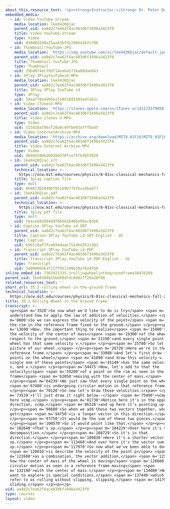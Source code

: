 ```yaml
---
about_this_resource_text: '<p><strong>Instructor:</strong> Dr. Peter Dourmashkin</p>'
embedded_media:
  - id: Video-YouTube-Stream
    media_location: lkeX42KQjac
    parent_uid: aa8d2c7ea62f4ac483d6f3496a3423f0
    title: Video-YouTube-Stream
    type: Video
    uid: 830d822d8a25aa43bfd2298441bfc796
  - id: Thumbnail-YouTube-JPG
    media_location: 'https://img.youtube.com/vi/lkeX42KQjac/default.jpg'
    parent_uid: aa8d2c7ea62f4ac483d6f3496a3423f0
    title: Thumbnail-YouTube-JPG
    type: Thumbnail
    uid: 29bd0f4ecf9d714eaba5716a08dae043
  - id: 3Play-3PlayYouTubeid-MP4
    media_location: lkeX42KQjac
    parent_uid: aa8d2c7ea62f4ac483d6f3496a3423f0
    title: 3Play-3Play YouTube id
    type: 3Play
    uid: 19eaf78a4d95e1fe8518d1503a4fa62c
  - id: Video-iTunesU-MP4
    media_location: 'https://itunes.apple.com/us/itunes-u/id1223579658'
    parent_uid: aa8d2c7ea62f4ac483d6f3496a3423f0
    title: Video-iTunes U-MP4
    type: Video
    uid: 115d28a706cf20a8c49fbe93afffbad5
  - id: Video-InternetArchive-MP4
    media_location: 'https://archive.org/download/MIT8.01F16/MIT8_01F16_L35v03_360p.mp4'
    parent_uid: aa8d2c7ea62f4ac483d6f3496a3423f0
    title: Video-Internet Archive-MP4
    type: Video
    uid: 469dd10b6269380370fce75fb3657829
  - id: lkeX42KQjac.srt
    parent_uid: aa8d2c7ea62f4ac483d6f3496a3423f0
    technical_location: >-
      https://ocw.mit.edu/courses/physics/8-01sc-classical-mechanics-fall-2016/week-12-rotations-and-translation-rolling/35.3-rolling-wheel-in-the-ground-frame/35.3-rolling-wheel-in-the-ground-frame/lkeX42KQjac.srt
    title: 3play caption file
    type: null
    uid: 66467362849bf65169b775fbca36ad77
  - id: lkeX42KQjac.pdf
    parent_uid: aa8d2c7ea62f4ac483d6f3496a3423f0
    technical_location: >-
      https://ocw.mit.edu/courses/physics/8-01sc-classical-mechanics-fall-2016/week-12-rotations-and-translation-rolling/35.3-rolling-wheel-in-the-ground-frame/35.3-rolling-wheel-in-the-ground-frame/lkeX42KQjac.pdf
    title: 3play pdf file
    type: null
    uid: feace693894ddf86681646be99ac83b8
  - id: Caption-3Play YouTube id-SRT
    parent_uid: aa8d2c7ea62f4ac483d6f3496a3423f0
    title: Caption-3Play YouTube id-SRT-English - US
    type: Caption
    uid: e567c8af7fce694daac7514be5531302
  - id: Transcript-3Play YouTube id-PDF
    parent_uid: aa8d2c7ea62f4ac483d6f3496a3423f0
    title: Transcript-3Play YouTube id-PDF-English - US
    type: Transcript
    uid: 149080656af21ff951108e10a7624fb8
inline_embed_id: 7565921335.3rollingwheelinthegroundframe38476269
parent_uid: 1be0384915bb98d7dc0482ff2da28f98
related_resources_text: ''
short_url: 35.3-rolling-wheel-in-the-ground-frame
technical_location: >-
  https://ocw.mit.edu/courses/physics/8-01sc-classical-mechanics-fall-2016/week-12-rotations-and-translation-rolling/35.3-rolling-wheel-in-the-ground-frame/35.3-rolling-wheel-in-the-ground-frame
title: 35.3 Rolling Wheel in the Ground Frame
transcript: >-
  <p><span m='3520'>So now what we'd like to do is try</span> <span m='5500'>to
  understand how to apply the law of addition of velocities.</span> </p><p><span
  m='8600'>So we can express the velocity of the point</span> <span m='10510'>on
  the rim in the reference frame fixed to the ground.</span> </p><p><span
  m='13690'>Now, the important thing to realize</span> <span m='15400'>is v is
  the velocity of the center of mass</span> <span m='19300'>of the wheel with
  respect to the ground,</span> <span m='21190'>and every single point on the
  wheel has that same velocity v.</span> </p><p><span m='25780'>So let's draw a
  picture of our wheel.</span> </p><p><span m='28720'>Here we're in the ground
  reference frame.</span> </p><p><span m='33080'>And let's first draw four
  points on the wheel</span> <span m='41090'>and draw this velocity v. Every
  single one of these points</span> <span m='45140'>has the same velocity v, v,
  v, and v.</span> </p><p><span m='54475'>Now, let's add to that the
  velocity</span> <span m='59280'>of a point on the rim as seen in the reference
  frame</span> <span m='62050'>moving with the center of mass.</span>
  </p><p><span m='64239'>We just saw that every single point on the wheel</span>
  <span m='67480'>is undergoing circular motion in that reference frame.</span>
  </p><p><span m='70120'>So now let's draw those velocities.</span> </p><p><span
  m='73539'>I'll just draw it right below--</span> <span m='75490'>vcmp, down
  here vcmp.</span> </p><p><span m='81730'>Notice here it's in the opposite
  direction, vcmp,</span> <span m='86320'>and up here it's pointing up.</span>
  </p><p><span m='90680'>So when we add these two vectors together, what we
  get</span> <span m='94750'>is a longer vector in this direction.</span>
  </p><p><span m='97750'>It would be the sum of these two pieces.</span>
  </p><p><span m='100570'>So it would point like that.</span> </p><p><span
  m='102640'>That's vp.</span> </p><p><span m='104229'>Over here it's the vector
  decomposition.</span> </p><p><span m='108729'>So it's in that
  direction.</span> </p><p><span m='109830'>Here it's a shorter vector
  vp.</span> </p><p><span m='113460'>And over here it's the vector sum
  vp.</span> </p><p><span m='117970'>So now what we've been able to do</span>
  <span m='120010'>is describe the velocity of the point p</span> <span
  m='122600'>as a combination, the vector addition,</span> <span m='125530'>of
  how the center of mass of the wheel is moving</span> <span m='128680'>and the
  circular motion as seen in a reference frame moving</span> <span
  m='132190'>with the center of mass.</span> </p><p><span m='134080'>Now what we
  want to explore is special conditions,</span> <span m='137440'>which we'll
  refer to as rolling without slipping, slipping,</span> <span m='141790'>or
  sliding.</span> </p><p></p>
uid: aa8d2c7ea62f4ac483d6f3496a3423f0
type: courses
layout: video
---
```

